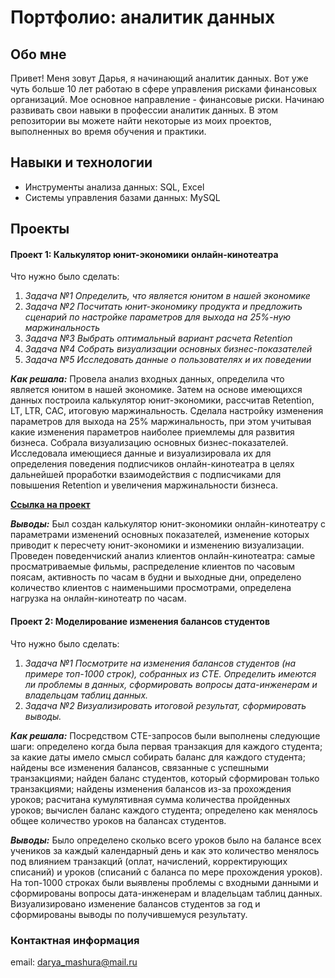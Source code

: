 # Портфолио: аналитик данных

## Обо мне

Привет! Меня зовут Дарья, я начинающий аналитик данных. Вот уже чуть больше 10 лет работаю в сфере управления рисками финансовых организаций. Мое основное направление - финансовые риски. Начинаю развивать свои навыки в профессии аналитик данных.
В этом репозитории вы можете найти некоторые из моих проектов, выполненных во время обучения и практики.

## Навыки и технологии
- Инструменты анализа данных: SQL, Excel
- Системы управления базами данных: MySQL

## Проекты
#### **Проект 1: Калькулятор юнит-экономики онлайн-кинотеатра**
Что нужно было сделать:
1. *Задача №1 Определить, что является юнитом в нашей экономике*
2. *Задача №2 Посчитать юнит-экономику продукта и предложить сценарий по настройке параметров для выхода на 25%-ную маржинальность*
3. *Задача №3 Выбрать оптимальный вариант расчета Retention*
4. *Задача №4 Собрать визуализации основных бизнес-показателей*
5. *Задача №5 Исследовать данные о пользователях и их поведении*

***Как решала:*** Провела анализ входных данных, определила что является юнитом в нашей экономике. Затем на основе имеющихся данных построила калькулятор юнит-экономики, рассчитав Retention, LT, LTR, CAC, итоговую маржинальность. Сделала настройку изменения параметров для выхода на 25% маржинальность, при этом учитывая какие изменения параметров наиболее приемлемы для развития бизнеса. Собрала визуализацию основных бизнес-показателей. Исследовала имеющиеся данные и визуализировала их для определения поведения подписчиков онлайн-кинотеатра в целях дальнейшей проработки взаимодействия с подписчиками для повышения Retention и увеличения маржинальности бизнеса.

**[Ссылка на проект](https://github.com/daryamashura/darya_case/blob/main/%D0%9F%D1%80%D0%BE%D0%B5%D0%BA%D1%82%201/%D0%AE%D0%BD%D0%B8%D1%82-%D1%8D%D0%BA%D0%BE%D0%BD%D0%BE%D0%BC%D0%B8%D0%BA%D0%B0_%D0%BE%D0%BD%D0%BB%D0%B0%D0%B9%D0%BD-%D0%BA%D0%B8%D0%BD%D0%BE%D1%82%D0%B5%D0%B0%D1%82%D1%80.xlsb)**

***Выводы:*** Был создан калькулятор юнит-экономики онлайн-кинотеатру с параметрами изменений основных показателей, изменение которых приводит к пересчету юнит-экономики и изменению визуализации. Проведен поведенчиский анализ клиентов онлайн-кинотеатра: самые просматриваемые фильмы, распределение клиентов по часовым поясам, активность по часам в будни и выходные дни, определено количество клиентов с наименьшими просмотрами, определена нагрузка на онлайн-кинотеатр по часам. 

#### **Проект 2: Моделирование изменения балансов студентов**
Что нужно было сделать:
1. *Задача №1 Посмотрите на изменения балансов студентов (на примере топ-1000 строк), собранных из CTE. Определить имеются ли проблемы в данных, сформировать вопросы дата-инженерам и владельцам таблиц данных.*  
2. *Задача №2 Визуализировать итоговой результат, сформировать выводы.*

***Как решала:*** Посредством CTE-запросов были выполнены следующие шаги: определено когда была первая транзакция для каждого студента; за какие даты имело смысл собирать баланс для каждого студента; найдены все изменения балансов, связанные с успешными транзакциями; найден баланс студентов, который сформирован только транзакциями; найдены изменения балансов из-за прохождения уроков; расчитана кумулятивная сумма количества пройденных уроков; вычислен баланс каждого студента; определено как менялось общее количество уроков на балансах студентов.

***Выводы:*** Было определено сколько всего уроков было на балансе всех учеников за каждый календарный день и как это количество менялось под влиянием транзакций (оплат, начислений, корректирующих списаний) и уроков (списаний с баланса по мере прохождения уроков). На топ-1000 строках были выявлены проблемы с входными данными и сформированы вопросы дата-инженерам и владельцам таблиц данных. Визуализировано изменение балансов студентов за год и сформированы выводы по получившемуся результату.

### Контактная информация
email: <darya_mashura@mail.ru>
